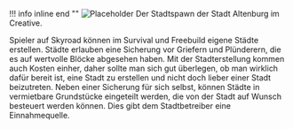 
!!! info inline end ""
    ![Placeholder](https://files.steempeak.com/file/steempeak/skyroad-wiki/bRVgahRK-altenburg.png)
    Der Stadtspawn der Stadt Altenburg im Creative.

Spieler auf Skyroad können im Survival und Freebuild eigene Städte erstellen. Städte erlauben eine Sicherung vor Griefern und Plünderern, die es auf wertvolle Blöcke abgesehen haben.
Mit der Stadterstellung kommen auch Kosten einher, daher sollte man sich gut überlegen, ob man wirklich dafür bereit ist, eine Stadt zu erstellen und nicht doch lieber einer Stadt beizutreten.
Neben einer Sicherung für sich selbst, können Städte in vermietbare Grundstücke eingeteilt werden, die von der Stadt auf Wunsch besteuert werden können. Dies gibt dem Stadtbetreiber eine Einnahmequelle.
